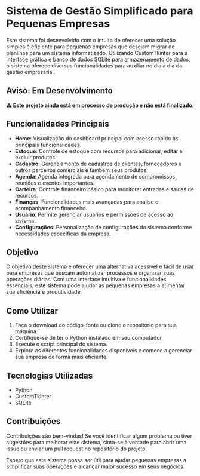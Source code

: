 # Sistema de Gestão Simplificado para Pequenas Empresas

Este sistema foi desenvolvido com o intuito de oferecer uma solução simples e eficiente para pequenas empresas que desejam migrar de planilhas para um sistema informatizado. Utilizando CustomTkinter para a interface gráfica e banco de dados SQLite para armazenamento de dados, o sistema oferece diversas funcionalidades para auxiliar no dia a dia da gestão empresarial.

## Aviso: Em Desenvolvimento

⚠️ **Este projeto ainda está em processo de produção e não está finalizado.**

## Funcionalidades Principais

- **Home**: Visualização do dashboard principal com acesso rápido às principais funcionalidades.
- **Estoque**: Controle de estoque com recursos para adicionar, editar e excluir produtos.
- **Cadastro**: Gerenciamento de cadastros de clientes, fornecedores e outros parceiros comerciais e tambem seus produtos.
- **Agenda**: Agenda integrada para agendamento de compromissos, reuniões e eventos importantes.
- **Carteira**: Controle financeiro básico para monitorar entradas e saídas de recursos.
- **Finanças**: Funcionalidades mais avançadas para análise e acompanhamento financeiro.
- **Usuário**: Permite gerenciar usuários e permissões de acesso ao sistema.
- **Configurações**: Personalização de configurações do sistema conforme necessidades específicas da empresa.

## Objetivo

O objetivo deste sistema é oferecer uma alternativa acessível e fácil de usar para empresas que buscam automatizar processos e organizar suas operações diárias. Com uma interface intuitiva e funcionalidades essenciais, este sistema pode ajudar as pequenas empresas a aumentar sua eficiência e produtividade.

## Como Utilizar

1. Faça o download do código-fonte ou clone o repositório para sua máquina.
2. Certifique-se de ter o Python instalado em seu computador.
3. Execute o script principal do sistema.
4. Explore as diferentes funcionalidades disponíveis e comece a gerenciar sua empresa de forma mais eficiente.

## Tecnologias Utilizadas

- Python
- CustomTkinter
- SQLite

## Contribuições

Contribuições são bem-vindas! Se você identificar algum problema ou tiver sugestões para melhorar este sistema, sinta-se à vontade para abrir uma issue ou enviar um pull request no repositório do projeto.

Espero que este sistema possa ser útil para ajudar pequenas empresas a simplificar suas operações e alcançar maior sucesso em seus negócios.
